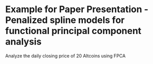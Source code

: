 # Example for Paper Presentation - Penalized spline models for functional principal component analysis
Analyze the daily closing price of 20 Altcoins using FPCA
